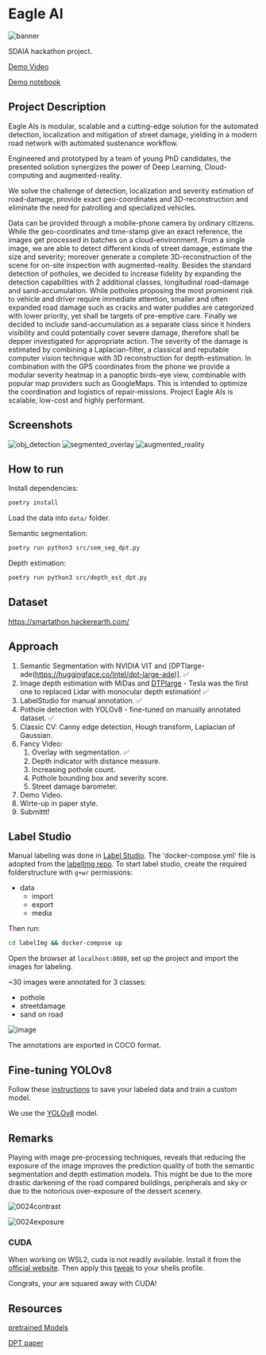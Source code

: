# Eagle AI
![banner](https://user-images.githubusercontent.com/25290565/213936713-b867c032-54f2-4316-a568-5a9490252420.png)


SDAIA hackathon project.

[Demo Video](https://youtu.be/WpQN7lC9WMw)

[Demo notebook]()

## Project Description

Eagle AIs is modular, scalable  and a cutting-edge solution for the automated detection, localization and mitigation of street damage, yielding in a modern road network with automated sustenance workflow.

Engineered and prototyped by a team of young PhD candidates, the presented solution synergizes the power of Deep Learning, Cloud-computing and augmented-reality.

We solve the challenge of detection, localization and severity estimation of road-damage, provide exact geo-coordinates and 3D-reconstruction and eliminate the need for patrolling and specialized vehicles.

Data can be provided through a mobile-phone camera by ordinary citizens. While the geo-coordinates and time-stamp give an exact reference, the images get processed in batches on a cloud-environment. From a single image, we are able to detect different kinds of street damage, estimate the size and severity; moreover generate a complete 3D-reconstruction of the scene for on-site inspection with augmented-reality. 
Besides the standard detection of potholes, we decided to increase fidelity by expanding the detection capabilities with 2 additional classes, longitudinal road-damage and sand-accumulation.
While potholes proposing the most prominent risk to vehicle and driver require immediate attention, smaller and often expanded road damage such as cracks and water puddles are categorized with lower priority, yet shall be targets of pre-emptive care.
Finally we decided to include sand-accumulation as a separate class since it hinders visibility and could potentially cover severe damage, therefore shall be depper investigated for appropriate action.
The severity of the damage is estimated by combining a Laplacian-filter, a classical and reputable computer vision technique with 3D reconstruction for depth-estimation.
In combination with the GPS coordinates from the phone we provide a modular severity heatmap in a panoptic birds-eye view, combinable with popular map providers such as GoogleMaps. This is intended to optimize the coordination and logistics of repair-missions.
Project Eagle AIs is scalable, low-cost and highly performant.

## Screenshots


![obj_detection](https://user-images.githubusercontent.com/25290565/213936717-3d35064d-551f-477a-be47-4d6f5fd41d63.png)
![segmented_overlay](https://user-images.githubusercontent.com/25290565/213936722-4b510bb2-0983-4751-b9ac-ac451b297f67.png)
![augmented_reality](https://user-images.githubusercontent.com/25290565/213936726-57e1a11a-c45c-4e69-a80e-ae3f0d651d5e.png)

## How to run

Install dependencies:

```bash
poetry install
```

Load the data into `data/` folder.

Semantic segmentation:

```bash
poetry run python3 src/sem_seg_dpt.py
```

Depth estimation:

```bash
poetry run python3 src/depth_est_dpt.py
```

## Dataset

https://smartathon.hackerearth.com/

## Approach

1. Semantic Segmentation with NVIDIA VIT and [DPTlarge-ade(https://huggingface.co/Intel/dpt-large-ade)]. ✅
2. Image depth estimation with MiDas and [DTPlarge](https://huggingface.co/Intel/dpt-large) - Tesla was the first one to replaced Lidar with monocular depth estimation! ✅
3. LabelStudio for manual annotation. ✅
4. Pothole detection with YOLOv8 - fine-tuned on manually annotated dataset.  ✅
5. Classic CV: Canny edge detection, Hough transform, Laplacian of Gaussian.
6. Fancy Video:
   1. Overlay with segmentation. ✅
   2. Depth indicator with distance measure.
   3. Increasing pothole count.
   4. Pothole bounding box and severity score.
   5. Street damage barometer.
7. Demo Video.
8. Wirte-up in paper style.
9. Submittt!


## Label Studio

Manual labeling was done in [Label Studio](https://labelstud.io/). The 'docker-compose.yml' file  is adopted from the [labelImg repo](https://github.com/heartexlabs/label-studio).
To start label studio, create the required folderstructure with `g+wr` permissions:
- data
  - import
  - export
  - media

Then run:
```bash
cd labelImg && docker-compose up
```

Open the browser at `localhost:8080`, set up the project and import the images for labeling.

~30 images were annotated for 3 classes:
 - pothole
 - streetdamage
 - sand on road

![image](https://user-images.githubusercontent.com/25290565/212654523-63fdfbd9-76be-4f1f-9fe1-3bb3316d56eb.png)

The annotations are exported in COCO format.


## Fine-tuning YOLOv8

Follow these [instructions](https://github.com/ultralytics/yolov5/wiki/Train-Custom-Data) to save your labeled data and train a custom model.

We use the [YOLOv8](https://github.com/ultralytics/ultralytics) model.


## Remarks

Playing with image pre-processing techniques, reveals that reducing the exposure of the image improves the prediction quality of both the semantic segmentation and depth estimation models.
This might be due to the more drastic darkening of the road compared buildings, peripherals and sky or due to the notorious over-exposure of the dessert scenery. 

![0024contrast](https://user-images.githubusercontent.com/25290565/212501829-e3120acf-197f-4d74-86ec-99c5cfade208.jpg)

![0024exposure](https://user-images.githubusercontent.com/25290565/212501808-7c5d57a7-c97b-404b-9957-de41c7a2f5a8.jpg)


### CUDA

When working on WSL2, cuda is not readily available. Install it from the [official website](https://developer.nvidia.com/cuda-downloads?target_os=Linux&target_arch=x86_64&Distribution=WSL-Ubuntu&target_version=2.0&target_type=deb_network). Then apply this [tweak](https://discuss.pytorch.org/t/libcudnn-cnn-infer-so-8-library-can-not-found/164661) to your shells profile.

Congrats, your are squared away with CUDA!


## Resources

[pretrained Models](https://huggingface.co/)

[DPT paper](https://arxiv.org/pdf/2103.13413.pdf)